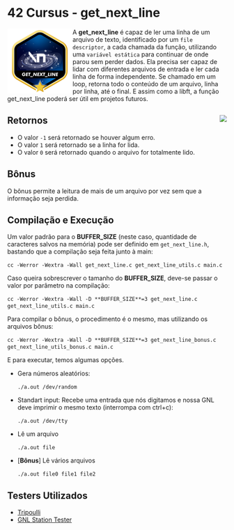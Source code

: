 # 42 Cursus - get_next_line

<img src="./assets/get_next_linem.png" alt="completion-with-bonus-badge" align="left">

A **get_next_line** é capaz de ler uma linha de um arquivo de texto, identificado por um `file descriptor`, a cada chamada da função, utilizando uma `variável estática` para continuar de onde parou sem perder dados. Ela precisa ser capaz de lidar com diferentes arquivos de entrada e ler cada linha de forma independente. Se chamado em um loop, retorna todo o conteúdo de um arquivo, linha por linha, até o final. E assim como a libft, a função get_next_line poderá ser útil em projetos futuros.

## Retornos <img src="https://img.shields.io/badge/GRADE-125%2F100-green" align="right">

- O valor `-1` será retornado se houver algum erro.
- O valor `1` será retornado se a linha for lida.
- O valor `0` será retornado quando o arquivo for totalmente lido.

## Bônus

O bônus permite a leitura de mais de um arquivo por vez sem que a informação seja perdida.

## Compilação e Execução

Um valor padrão para o **BUFFER_SIZE** (neste caso, quantidade de caracteres salvos na memória) pode ser definido em `get_next_line.h`, bastando que a compilação seja feita junto à main:

	cc -Werror -Wextra -Wall get_next_line.c get_next_line_utils.c main.c

Caso queira sobrescrever o tamanho do **BUFFER_SIZE**, deve-se passar o valor por parâmetro na compilação:

	cc -Werror -Wextra -Wall -D **BUFFER_SIZE**=3 get_next_line.c get_next_line_utils.c main.c

Para compilar o bônus, o procedimento é o mesmo, mas utilizando os arquivos bônus:

	cc -Werror -Wextra -Wall -D **BUFFER_SIZE**=3 get_next_line_bonus.c get_next_line_utils_bonus.c main.c

E para executar, temos algumas opções.

- Gera números aleatórios:

	```
	./a.out /dev/random
	```

- Standart input: Recebe uma entrada que nós digitamos e nossa GNL deve imprimir o mesmo texto (interrompa com ctrl+c):

	```
	./a.out /dev/tty
	```

- Lê um arquivo

	```
	./a.out file
	```

- \[**Bônus**] Lê vários arquivos

	```
	./a.out file0 file1 file2
	```

## Testers Utilizados

- [Tripoulli](https://github.com/Tripouille/gnlTester)
- [GNL Station Tester](https://github.com/kodpe/gnl-station-tester)
